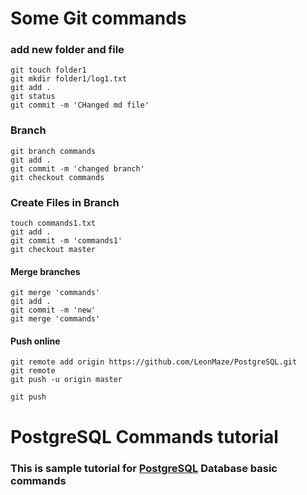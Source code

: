 # Some Git commands
### add new folder and file
```
git touch folder1
git mkdir folder1/log1.txt
git add .
git status 
git commit -m 'CHanged md file'
```
### Branch
```
git branch commands
git add .
git commit -m 'changed branch' 
git checkout commands 
```
### Create Files in Branch
```
touch commands1.txt
git add .
git commit -m 'commands1'
git checkout master
```
#### Merge branches
```
git merge 'commands'
git add . 
git commit -m 'new'
git merge 'commands'
```
#### Push online
```
git remote add origin https://github.com/LeonMaze/PostgreSQL.git
git remote
git push -u origin master

git push
```

# PostgreSQL Commands tutorial


### This is sample tutorial for [PostgreSQL](https://www.postgresql.org/) Database basic commands
```

```